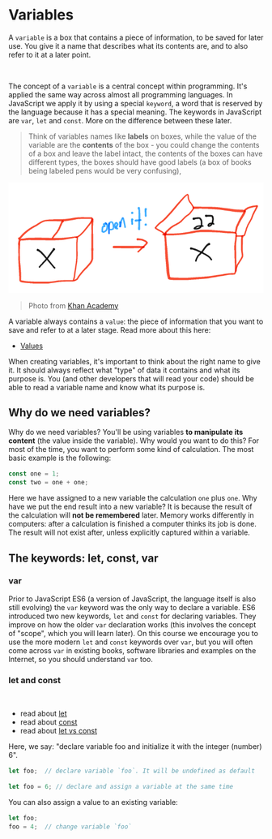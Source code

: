 # Variables

A `variable` is a box that contains a piece of information, to be saved for later use. You give it a name that describes what its contents are, and to also refer to it at a later point.

<a href="https://www.youtube.com/watch?v=Jvrszgiexg0">
<img src="https://via.placeholder.com/728x90.png?text=Video+Preview+Coming+Soon" alt="" />
</a>

The concept of a `variable` is a central concept within programming. It's applied the same way across almost all programming languages. In JavaScript we apply it by using a special `keyword`, a word that is reserved by the language because it has a special meaning. The keywords in JavaScript are `var`, `let` and `const`. More on the difference between these later.

> Think of variables names like **labels** on boxes, while the value of the variable are the **contents** of the box - you could change the contents of a box and leave the label intact, the contents of the boxes can have different types, the boxes should have good labels (a box of books being labeled pens would be very confusing),
>
![Variables are like boxes](./assets/box.png)
> Photo from [Khan Academy](http://cs-blog.khanacademy.org/2013/09/teaching-variables-analogies-and.html)

A variable always contains a `value`: the piece of information that you want to save and refer to at a later stage. Read more about this here:

- [Values](./values.md)

When creating variables, it's important to think about the right name to give it. It should always reflect what "type" of data it contains and what its purpose is. You (and other developers that will read your code) should be able to read a variable name and know what its purpose is.

## Why do we need variables?
Why do we need variables? You'll be using variables **to manipulate its content** (the value inside the variable). Why would you want to do this? For most of the time, you want to perform some kind of calculation. The most basic example is the following:

```js
const one = 1;
const two = one + one;
```

Here we have assigned to a new variable the calculation `one` plus `one`. Why have we put the end result into a new variable? It is because the result of the calculation will **not be remembered** later. Memory works differently in computers: after a calculation is finished a computer thinks its job is done. The result will not exist after, unless explicitly captured within a variable.

## The keywords: let, const, var

### var
Prior to JavaScript ES6 (a version of JavaScript, the language itself is also still evolving) the `var` keyword was the only way to declare a variable. ES6 introduced two new keywords, `let` and `const` for declaring variables. They improve on how the older `var` declaration works (this involves the concept of "scope", which you will learn later). On this course we encourage you to use the more modern `let` and `const` keywords over `var`, but you will often come across `var` in existing books, software libraries and examples on the Internet, so you should understand `var` too.

### let and const
<a href="https://www.youtube.com/watch?v=3W7wC9vXvtQ">
<img src="https://via.placeholder.com/728x90.png?text=Video+Preview+Coming+Soon" alt="" />
</a>

- read about [let](https://developer.mozilla.org/en-US/docs/Web/JavaScript/Reference/Statements/let)
- read about [const](https://developer.mozilla.org/nl/docs/Web/JavaScript/Reference/Statements/const)
- read about [let vs const](http://wesbos.com/let-vs-const/)

Here, we say: "declare variable foo and initialize it with the integer (number) 6".

```js
let foo;  // declare variable `foo`. It will be undefined as default
```

```js
let foo = 6; // declare and assign a variable at the same time
```

You can also assign a value to an existing variable:
```js
let foo;
foo = 4;  // change variable `foo`
```
